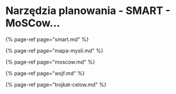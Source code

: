 # Narzędzia planowania - SMART -  MoSCow...

{% page-ref page="smart.md" %}

{% page-ref page="mapa-mysli.md" %}

{% page-ref page="moscow.md" %}

{% page-ref page="wsjf.md" %}

{% page-ref page="trojkat-celow.md" %}




